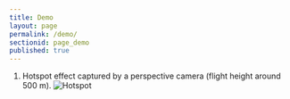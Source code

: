 ```yaml
---
title: Demo
layout: page
permalink: /demo/
sectionid: page_demo
published: true
---
```


1. Hotspot effect captured by a perspective camera (flight height around 500 m).
![Hotspot](http://jianboqi.github.io/img/content/hotspot.gif)
